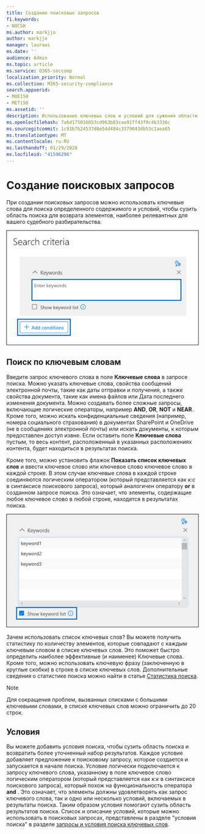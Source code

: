 ```yaml
---
title: Создание поисковых запросов
f1.keywords:
- NOCSH
ms.author: markjjo
author: markjjo
manager: laurawi
ms.date: ''
audience: Admin
ms.topic: article
ms.service: O365-seccomp
localization_priority: Normal
ms.collection: M365-security-compliance
search.appverid:
- MOE150
- MET150
ms.assetid: ''
description: Использование ключевых слов и условий для сужения области поиска при поиске данных с помощью расширенного обнаружения электронных данных в Microsoft 365.
ms.openlocfilehash: 7a6d175016053cd963b03cae91ff43f9c4b3336c
ms.sourcegitcommit: 1c91b7b24537d0e54d484c3379043db53c1aea65
ms.translationtype: MT
ms.contentlocale: ru-RU
ms.lasthandoff: 01/29/2020
ms.locfileid: "41596296"
---
```

# <a name="build-search-queries"></a>Создание поисковых запросов

При создании поисковых запросов можно использовать ключевые слова для поиска определенного содержимого и условий, чтобы сузить область поиска для возврата элементов, наиболее релевантных для вашего судебного разбирательства.

![Использование ключевых слов и условий для сужения результатов поиска](media/SearchQueryBox.png)

## <a name="keyword-searches"></a>Поиск по ключевым словам

Введите запрос ключевого слова в поле **Ключевые слова** в запросе поиска. Можно указать ключевые слова, свойства сообщений электронной почты, такие как даты отправки и получения, а также свойства документа, такие как имена файлов или Дата последнего изменения документа. Можно создавать более сложные запросы, включающие логические операторы, например **AND**, **OR**, **NOT** и **NEAR**. Кроме того, можно искать конфиденциальные сведения (например, номера социального страхования) в документах SharePoint и OneDrive (не в сообщениях электронной почты) или искать документы, к которым предоставлен доступ извне. Если оставить поле **Ключевые слова** пустым, то весь контент, расположенный в указанных расположениях контента, будет находиться в результатах поиска.
    
Кроме того, можно установить флажок **Показать список ключевых слов** и ввести ключевое слово или ключевое слово ключевое слово в каждой строке. В этом случае ключевые слова в каждой строке соединяются логическим оператором (который представляется как *к:с* в синтаксисе поискового запроса), который аналогичен оператору **or** в созданном запросе поиска. Это означает, что элементы, содержащие любое ключевое слово в любой строке, находятся в результатах поиска.

![Использование списка ключевых слов для получения статистики по всем ключевым словам в запросе](media/KeywordListSearch.png)

Зачем использовать список ключевых слов? Вы можете получить статистику по количеству элементов, которые совпадают с каждым ключевым словом в списке ключевых слов. Это поможет быстро определить наиболее эффективные (и наименее) Ключевые слова. Кроме того, можно использовать ключевую фразу (заключенную в круглые скобки) в строке в списке ключевых слов. Дополнительные сведения о статистике поиска можно найти в статье [Статистика поиска](search-statistics.md).

> [!NOTE]
> Для сокращения проблем, вызванных списками с большими ключевыми словами, в списке ключевых слов можно ограничить до 20 строк.

## <a name="conditions"></a>Условия
    
Вы можете добавить условия поиска, чтобы сузить область поиска и возвратить более уточненный набор результатов. Каждое условие добавляет предложение к поисковому запросу, которое создается и запускается в начале поиска. Условие логически подключается к запросу ключевого слова, указанному в поле ключевое слово логическим оператором (который представляется как *к:к* в синтаксисе поискового запроса), который похож на функциональность оператора **and** . Это означает, что элементы должны удовлетворять как запрос ключевого слова, так и одно или несколько условий, включаемых в результаты поиска. Таким образом условия помогают сузить область результатов поиска. Список и описание условий, которые можно использовать в поисковых запросах, представлены в разделе "условия поиска" в разделе [запросы и условия поиска ключевых слов](keyword-queries-and-search-conditions.md#search-conditions).
